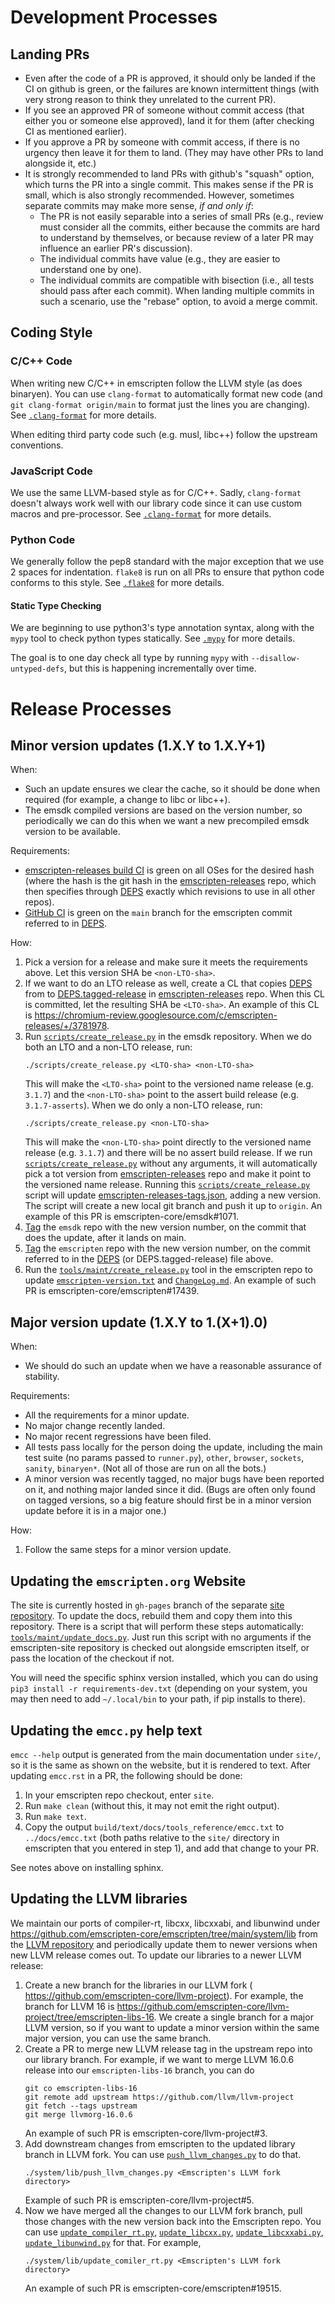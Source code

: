 # Development Processes


## Landing PRs

 * Even after the code of a PR is approved, it should only be landed if the
   CI on github is green, or the failures are known intermittent things
   (with very strong reason to think they unrelated to the current PR).
 * If you see an approved PR of someone without commit access (that either
   you or someone else approved), land it for them (after checking CI as
   mentioned earlier).
 * If you approve a PR by someone with commit access, if there is no urgency
   then leave it for them to land. (They may have other PRs to land alongside
   it, etc.)
 * It is strongly recommended to land PRs with github's "squash" option, which
   turns the PR into a single commit. This makes sense if the PR is small,
   which is also strongly recommended. However, sometimes separate commits may
   make more sense, *if and only if*:
    * The PR is not easily separable into a series of small PRs (e.g., review
      must consider all the commits, either because the commits are hard to
      understand by themselves, or because review of a later PR may influence
      an earlier PR's discussion).
    * The individual commits have value (e.g., they are easier to understand
      one by one).
    * The individual commits are compatible with bisection (i.e., all tests
      should pass after each commit).
   When landing multiple commits in such a scenario, use the "rebase" option,
   to avoid a merge commit.

## Coding Style

### C/C++ Code

When writing new C/C++ in emscripten follow the LLVM style (as does binaryen).
You can use `clang-format` to automatically format new code (and `git
clang-format origin/main` to format just the lines you are changing).
See [`.clang-format`][clang-format] for more details.

When editing third party code such (e.g. musl, libc++) follow the upstream
conventions.

### JavaScript Code

We use the same LLVM-based style as for C/C++.  Sadly, `clang-format` doesn't
always work well with our library code since it can use custom macros and
pre-processor.  See [`.clang-format`][clang-format] for more details.

### Python Code

We generally follow the pep8 standard with the major exception that we use 2
spaces for indentation.  `flake8` is run on all PRs to ensure that python code
conforms to this style.  See [`.flake8`][flake8] for more details.

#### Static Type Checking

We are beginning to use python3's type annotation syntax, along with the `mypy`
tool to check python types statically.  See [`.mypy`][mypy] for more details.

The goal is to one day check all type by running `mypy` with
`--disallow-untyped-defs`, but this is happening incrementally over time.

# Release Processes

## Minor version updates (1.X.Y to 1.X.Y+1)

When:

 * Such an update ensures we clear the cache, so it should be done when required
   (for example, a change to libc or libc++).
 * The emsdk compiled versions are based on the version number, so periodically
   we can do this when we want a new precompiled emsdk version to be available.

Requirements:

 * [emscripten-releases build CI][waterfall] is green on all OSes for the
   desired hash (where the hash is the git hash in the
   [emscripten-releases][releases_repo] repo, which then specifies through
   [DEPS][DEPS] exactly which revisions to use in all other repos).
 * [GitHub CI](https://github.com/emscripten-core/emscripten/branches) is green
   on the `main` branch for the emscripten commit referred to in [DEPS][DEPS].

How:

1. Pick a version for a release and make sure it meets the requirements above.
   Let this version SHA be `<non-LTO-sha>`.
1. If we want to do an LTO release as well, create a CL that copies [DEPS][DEPS]
   from <non-lto-sha> to [DEPS.tagged-release][DEPS.tagged-release] in
   [emscripten-releases][releases_repo] repo. When this CL is committed, let the
   resulting SHA be `<LTO-sha>`. An example of this CL is
   https://chromium-review.googlesource.com/c/emscripten-releases/+/3781978.
1. Run [`scripts/create_release.py`][create_release_emsdk] in the emsdk
   repository. When we do both an LTO and a non-LTO release, run:
   ```
   ./scripts/create_release.py <LTO-sha> <non-LTO-sha>
   ```
   This will make the `<LTO-sha>` point to the versioned name release (e.g.
   `3.1.7`) and the `<non-LTO-sha>` point to the assert build release (e.g.
   `3.1.7-asserts`). When we do only a non-LTO release, run:
   ```
   ./scripts/create_release.py <non-LTO-sha>
   ```
   This will make the `<non-LTO-sha>` point directly to the versioned name
   release (e.g. `3.1.7`) and there will be no assert build release. If we run
   [`scripts/create_release.py`][create_release_emsdk] without any arguments, it
   will automatically pick a tot version from
   [emscripten-releases][releases_repo] repo and make it point to the versioned
   name release. Running this
   [`scripts/create_release.py`][create_release_emsdk] script will update
   [emscripten-releases-tags.json][emscripten_releases_tags], adding a new
   version. The script will create a new local git branch and push it up to
   ``origin``.  An example of this PR is emscripten-core/emsdk#1071.
1. [Tag][emsdk_tags] the `emsdk` repo with the new version number, on the commit
   that does the update, after it lands on main.
1. [Tag][emscripten_tags] the `emscripten` repo with the new version number, on
   the commit referred to in the [DEPS][DEPS] (or DEPS.tagged-release) file
   above.
1. Run the [`tools/maint/create_release.py`][create_release_emscripten]
   tool in the emscripten repo to update
   [`emscripten-version.txt`][emscripten_version] and
   [`ChangeLog.md`][changelog].  An example of such PR is
   emscripten-core/emscripten#17439.

## Major version update (1.X.Y to 1.(X+1).0)

When:

 * We should do such an update when we have a reasonable assurance of stability.

Requirements:

 * All the requirements for a minor update.
 * No major change recently landed.
 * No major recent regressions have been filed.
 * All tests pass locally for the person doing the update, including the main
   test suite (no params passed to `runner.py`), `other`, `browser`, `sockets`,
   `sanity`, `binaryen*`. (Not all of those are run on all the bots.)
 * A minor version was recently tagged, no major bugs have been reported on it,
   and nothing major landed since it did. (Bugs are often only found on tagged
   versions, so a big feature should first be in a minor version update before
   it is in a major one.)

How:

1. Follow the same steps for a minor version update.


## Updating the `emscripten.org` Website

The site is currently hosted in `gh-pages` branch of the separate [site
repository][site_repo]. To update the docs, rebuild them and copy them into
this repository.  There is a script that will perform these steps automatically:
[`tools/maint/update_docs.py`][update_docs].  Just run this script with no
arguments if the emscripten-site repository is checked out alongside emscripten
itself, or pass the location of the checkout if not.

You will need the specific sphinx version installed, which you can do using
`pip3 install -r requirements-dev.txt` (depending on your system, you may then
need to add `~/.local/bin` to your path, if pip installs to there).


## Updating the `emcc.py` help text

`emcc --help` output is generated from the main documentation under `site/`,
so it is the same as shown on the website, but it is rendered to text. After
updating `emcc.rst` in a PR, the following should be done:

1. In your emscripten repo checkout, enter `site`.
2. Run `make clean` (without this, it may not emit the right output).
2. Run `make text`.
3. Copy the output `build/text/docs/tools_reference/emcc.txt` to
   `../docs/emcc.txt` (both paths relative to the `site/` directory in
   emscripten that you entered in step 1), and add that change to your PR.

See notes above on installing sphinx.


## Updating the LLVM libraries

We maintain our ports of compiler-rt, libcxx, libcxxabi, and libunwind under
https://github.com/emscripten-core/emscripten/tree/main/system/lib from the
[LLVM repository][llvm_repo] and periodically update them to newer versions when
new LLVM release comes out. To update our libraries to a newer LLVM release:

1. Create a new branch for the libraries in our LLVM fork (
   https://github.com/emscripten-core/llvm-project). For example, the branch for
   LLVM 16 is
   https://github.com/emscripten-core/llvm-project/tree/emscripten-libs-16. We
   create a single branch for a major LLVM version, so if you want to update a
   minor version within the same major version, you can use the same branch.
1. Create a PR to merge new LLVM release tag in the upstream repo into our
   library branch. For example, if we want to merge LLVM 16.0.6 release into our
   `emscripten-libs-16` branch, you can do
   ```
   git co emscripten-libs-16
   git remote add upstream https://github.com/llvm/llvm-project
   git fetch --tags upstream
   git merge llvmorg-16.0.6
   ```
   An example of such PR is emscripten-core/llvm-project#3.
1. Add downstream changes from emscripten to the updated library branch in LLVM
   fork. You can use [`push_llvm_changes.py`][push_llvm_changes_emscripten] to
   do that.
   ```
   ./system/lib/push_llvm_changes.py <Emscripten's LLVM fork directory>
   ```
   Example of such PR is emscripten-core/llvm-project#5.
1. Now we have merged all the changes to our LLVM fork branch, pull those
   changes with the new version back into the Emscripten repo. You can use
   [`update_compiler_rt.py`][update_compiler_rt_emscripten],
   [`update_libcxx.py`][update_libcxx_emscripten],
   [`update_libcxxabi.py`][update_libcxxabi_emscripten],
   [`update_libunwind.py`][update_libunwind_emscripten] for that. For example,
   ```
   ./system/lib/update_comiler_rt.py <Emscripten's LLVM fork directory>
   ```
   An example of such PR is emscripten-core/emscripten#19515.


[site_repo]: https://github.com/kripken/emscripten-site
[releases_repo]: https://chromium.googlesource.com/emscripten-releases
[waterfall]: https://ci.chromium.org/p/emscripten-releases/g/main/console
[emscripten_version]: https://github.com/emscripten-core/emscripten/blob/main/emscripten-version.txt
[changelog]: https://github.com/emscripten-core/emscripten/blob/main/ChangeLog.md
[create_release_emsdk]: https://github.com/emscripten-core/emsdk/blob/main/scripts/create_release.py
[create_release_emscripten]: https://github.com/emscripten-core/emscripten/blob/main/tools/maint/create_release.py
[emscripten_releases_tags]: https://github.com/emscripten-core/emsdk/blob/main/emscripten-releases-tags.json
[DEPS]: https://chromium.googlesource.com/emscripten-releases/+/refs/heads/main/DEPS
[DEPS.tagged-release]: https://chromium.googlesource.com/emscripten-releases/+/refs/heads/main/DEPS.tagged-release
[emsdk_tags]: https://github.com/emscripten-core/emsdk/tags
[emscripten_tags]: https://github.com/emscripten-core/emscripten/tags
[clang-format]: https://github.com/emscripten-core/emscripten/blob/main/.clang-format
[flake8]: https://github.com/emscripten-core/emscripten/blob/main/.flake8
[mypy]: https://github.com/emscripten-core/emscripten/blob/main/.mypy
[update_docs]: https://github.com/emscripten-core/emscripten/blob/main/tools/maint/update_docs.py
[llvm_repo]: https://github.com/llvm/llvm-project
[push_llvm_changes_emscripten]: https://github.com/emscripten-core/emscripten/blob/main/system/lib/push_llvm_changes.py
[update_compiler_rt_emscripten]: https://github.com/emscripten-core/emscripten/blob/main/system/lib/update_compiler_rt.py
[update_libcxx_emscripten]: https://github.com/emscripten-core/emscripten/blob/main/system/lib/update_libcxx.py
[update_libcxxabi_emscripten]: https://github.com/emscripten-core/emscripten/blob/main/system/lib/update_libcxxabi.py
[update_libunwind_emscripten]: https://github.com/emscripten-core/emscripten/blob/main/system/lib/update_libunwind.py
